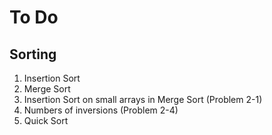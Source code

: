 # To Do

## Sorting
1. Insertion Sort
2. Merge Sort
3. Insertion Sort on small arrays in Merge Sort (Problem 2-1)
4. Numbers of inversions (Problem 2-4)
5. Quick Sort